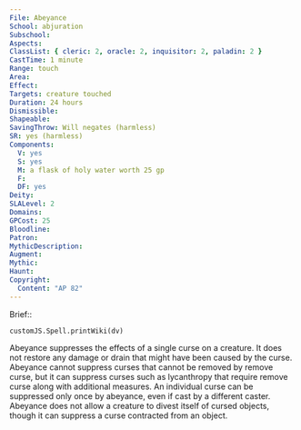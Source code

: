 ```yaml
---
File: Abeyance
School: abjuration
Subschool: 
Aspects: 
ClassList: { cleric: 2, oracle: 2, inquisitor: 2, paladin: 2 }
CastTime: 1 minute
Range: touch
Area: 
Effect: 
Targets: creature touched
Duration: 24 hours
Dismissible: 
Shapeable: 
SavingThrow: Will negates (harmless)
SR: yes (harmless)
Components:
  V: yes
  S: yes
  M: a flask of holy water worth 25 gp
  F: 
  DF: yes
Deity: 
SLALevel: 2
Domains: 
GPCost: 25
Bloodline: 
Patron: 
MythicDescription: 
Augment: 
Mythic: 
Haunt: 
Copyright:
  Content: "AP 82"
---
```

Brief:: 

```dataviewjs
customJS.Spell.printWiki(dv)
```

Abeyance suppresses the effects of a single  curse on a creature. It does not restore any damage or drain that might have been caused by the curse. Abeyance cannot suppress curses that cannot be removed by remove curse, but it can suppress curses such as lycanthropy that require remove curse along with additional measures. An individual curse can be suppressed only once by abeyance, even if cast by a different caster.  Abeyance does not allow a creature to divest itself of cursed objects, though it can suppress a curse contracted from an object.
